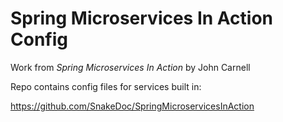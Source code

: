 # Spring Microservices In Action Config
Work from _Spring Microservices In Action_ by John Carnell

Repo contains config files for services built in:

https://github.com/SnakeDoc/SpringMicroservicesInAction
